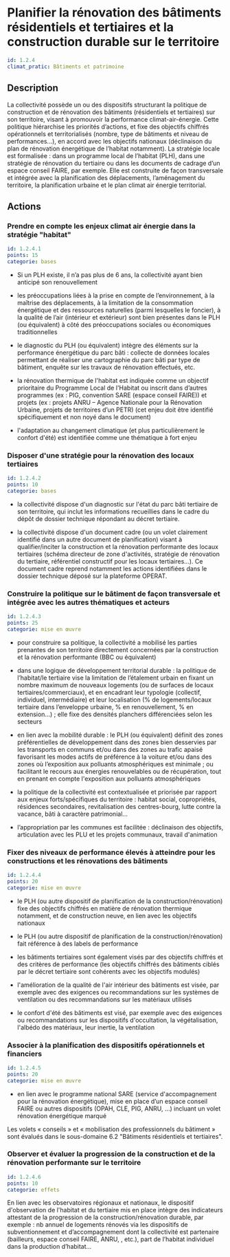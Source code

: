 # Planifier la rénovation  des bâtiments résidentiels et tertiaires et la construction durable sur le territoire
```yaml
id: 1.2.4
climat_pratic: Bâtiments et patrimoine
```
## Description
La collectivité possède un ou des dispositifs structurant la politique de construction et de rénovation des bâtiments (résidentiels et tertiaires) sur son territoire, visant à promouvoir la performance climat-air-énergie. Cette politique hiérarchise les priorités d’actions, et fixe des objectifs chiffrés opérationnels et territorialisés (nombre, type de bâtiments et niveau de performances…), en accord avec les objectifs nationaux (déclinaison du plan de rénovation énergétique de l’habitat notamment). La stratégie locale est formalisée : dans un programme local de l’habitat (PLH), dans une stratégie de rénovation du tertiaire ou dans les documents de cadrage  d’un espace conseil FAIRE, par exemple. Elle est construite de façon transversale et intégrée avec la planification des déplacements, l’aménagement du territoire, la planification urbaine et le plan climat air énergie territorial.



## Actions
### Prendre en compte les enjeux climat air énergie dans la stratégie "habitat"
```yaml
id: 1.2.4.1
points: 15
categorie: bases
```
- Si un PLH existe, il n’a pas plus de 6 ans, la collectivité ayant bien anticipé son renouvellement

- les préoccupations liées à la prise en compte de l’environnement, à la maîtrise des déplacements, à la limitation de la consommation énergétique et des ressources naturelles (parmi lesquelles le foncier), à la qualité de l’air (intérieur et extérieur) sont bien présentes dans le PLH (ou équivalent) à côté des préoccupations sociales ou économiques traditionnelles

- le diagnostic du PLH (ou équivalent) intègre des éléments sur la performance énergétique du parc bâti : collecte de données locales permettant de réaliser une cartographie du parc bâti par type de bâtiment, enquête sur les travaux de rénovation effectués, etc. 

- la rénovation thermique de l'habitat est indiquée comme un objectif  prioritaire du Programme Local de l'Habitat ou inscrit dans d’autres programmes (ex : PIG, convention SARE (espace conseil FAIRE)) et projets (ex : projets ANRU – Agence Nationale pour la Rénovation Urbaine, projets de territoires d’un PETR) (cet enjeu doit être identifié spécifiquement et non noyé dans le document)

- l'adaptation au changement climatique (et plus particulièrement le confort d'été) est identifiée comme une thématique à fort enjeu






### Disposer d'une stratégie pour la rénovation des locaux tertiaires
```yaml
id: 1.2.4.2
points: 10
categorie: bases
```
- la collectivité dispose d'un diagnostic sur l'état du parc bâti tertiaire de son territoire, qui inclut les informations recueillies dans le cadre du dépôt de dossier technique répondant au décret tertiaire.

- la collectivité dispose d'un document cadre (ou un volet clairement identifié dans un autre document de planification) visant à qualifier/inciter la construction et la rénovation performante des locaux tertiaires (schéma directeur de zone d'activités, stratégie de rénovation du tertiaire, référentiel constructif pour les locaux tertiaires...). Ce document cadre reprend notamment les actions identifiées dans le dossier technique déposé sur la plateforme OPERAT.






### Construire la politique  sur le bâtiment de façon transversale et intégrée avec les autres thématiques et acteurs
```yaml
id: 1.2.4.3
points: 25
categorie: mise en œuvre
```
- pour construire sa politique, la collectivité a mobilisé les parties prenantes de son territoire directement concernées par la construction et la rénovation performante (BBC ou équivalent) 

- dans une logique de développement territorial durable : la politique de l’habitat/le tertiaire vise la limitation de l’étalement urbain en fixant un nombre maximum de nouveaux logements (ou de surfaces de locaux tertiaires/commerciaux), et en encadrant leur typologie (collectif, individuel, intermédiaire) et leur localisation (% de logements/locaux tertiaire dans l’enveloppe urbaine, % en renouvellement, % en extension…) ; elle fixe des densités planchers différenciées selon les secteurs

- en lien avec la mobilité durable : le PLH (ou équivalent) définit des zones préférentielles de développement dans des zones bien desservies par les transports en communs et/ou dans des zones au trafic apaisé favorisant les modes actifs de préférence à la voiture et/ou dans des zones où l’exposition aux polluants atmosphériques est minimale ; ou facilitant le recours aux énergies renouvelables ou de récupération, tout en prenant en compte l'exposition aux polluants atmosphériques 

- la politique de la collectivité est contextualisée et priorisée par rapport aux enjeux forts/spécifiques du territoire : habitat social, copropriétés, résidences secondaires, revitalisation des centres-bourg, lutte contre la vacance, bâti à caractère patrimonial…

- l’appropriation par les communes est facilitée : déclinaison des objectifs, articulation avec les PLU et les projets communaux, travail d'animation




### Fixer des niveaux de performance élevés à atteindre pour les constructions et les rénovations  des bâtiments
```yaml
id: 1.2.4.4
points: 20
categorie: mise en œuvre
```
- le PLH (ou autre dispositif de planification de la construction/rénovation) fixe des objectifs chiffrés en matière de rénovation thermique notamment, et de construction neuve, en lien avec les objectifs nationaux

- le PLH (ou autre dispositif de planification de la construction/rénovation) fait référence à des labels de performance

- les bâtiments tertiaires sont également visés par des objectifs chiffrés et des critères de performance (les objectifs chiffrés des bâtiments ciblés par le décret tertiaire sont cohérents avec les objectifs modulés)

- l'amélioration de la qualité de l'air intérieur des bâtiments est visée, par exemple avec des exigences ou recommandations sur les systèmes de ventilation ou des recommandations sur les matériaux utilisés

- le confort d'été des bâtiments est visé, par exemple avec des exigences ou recommandations sur les dispositifs d'occultation, la végétalisation, l'albédo des matériaux, leur inertie, la ventilation




### Associer à la planification des dispositifs opérationnels et financiers
```yaml
id: 1.2.4.5
points: 20
categorie: mise en œuvre
```
- en lien avec le programme national SARE (service d'accompagnement pour la rénovation énergétique), mise en place d’un espace conseil FAIRE ou autres dispositifs (OPAH, CLE, PIG, ANRU, …) incluant un volet rénovation énergétique marqué

Les volets « conseils » et « mobilisation des professionnels du bâtiment » sont évalués dans le sous-domaine 6.2 "Bâtiments résidentiels et tertiaires".




### Observer et évaluer la progression de la construction et de la rénovation performante sur le territoire
```yaml
id: 1.2.4.6
points: 10
categorie: effets
```
En lien avec les observatoires régionaux et nationaux, le dispositif d'observation de l'habitat et du tertiaire mis en place  intègre des indicateurs attestant de la progression de  la construction/rénovation durable, par exemple : nb annuel de logements rénovés via les dispositifs de subventionnement et d’accompagnement dont la collectivité est partenaire (bailleurs, espace conseil FAIRE, ANRU, , etc.), part de l’habitat individuel dans la production d’habitat…





